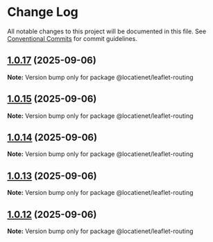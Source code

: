 # Change Log

All notable changes to this project will be documented in this file.
See [Conventional Commits](https://conventionalcommits.org) for commit guidelines.

## [1.0.17](https://github.com/locatienetbv/Locatienet-js/compare/v1.0.16...v1.0.17) (2025-09-06)

**Note:** Version bump only for package @locatienet/leaflet-routing





## [1.0.15](https://github.com/locatienetbv/Locatienet-js/compare/v1.0.14...v1.0.15) (2025-09-06)

**Note:** Version bump only for package @locatienet/leaflet-routing





## [1.0.14](https://github.com/locatienetbv/Locatienet-js/compare/v1.0.13...v1.0.14) (2025-09-06)

**Note:** Version bump only for package @locatienet/leaflet-routing





## [1.0.13](https://github.com/locatienetbv/Locatienet-js/compare/v1.0.12...v1.0.13) (2025-09-06)

**Note:** Version bump only for package @locatienet/leaflet-routing





## [1.0.12](https://github.com/locatienetbv/Locatienet-js/compare/v1.0.11...v1.0.12) (2025-09-06)

**Note:** Version bump only for package @locatienet/leaflet-routing
